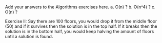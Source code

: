 Add your answers to the Algorithms exercises here.
a. O(n) ?
b. O(n^4) ?
c. O(n) ?

Exercise II:
Say there are 100 floors, you would drop it from the middle floor (50) and if it survives then the solution is in the top half.
If it breaks then the solution is in the bottom half, you would keep halving the amount of floors until a solution is found.
